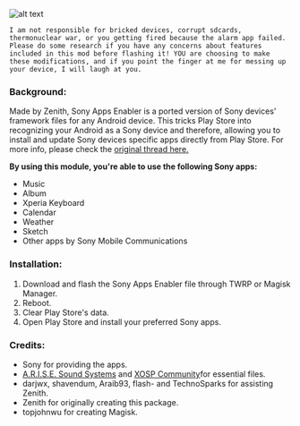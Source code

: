 ![alt text](https://img.xda-cdn.com/OLHiEbUrdw3dubfNvbsREexS_B0=/http%3A%2F%2Fi.imgur.com%2F43oeyzg.png "Sony Apps Enabler")
 
``` 
I am not responsible for bricked devices, corrupt sdcards,
thermonuclear war, or you getting fired because the alarm app failed. 
Please do some research if you have any concerns about features 
included in this mod before flashing it! YOU are choosing to make 
these modifications, and if you point the finger at me for messing up 
your device, I will laugh at you.
```

### Background:
Made by Zenith, Sony Apps Enabler is a ported version of Sony devices' framework files for any Android device. This tricks Play Store into recognizing your Android as a Sony device and therefore, allowing you to install and update Sony devices specific apps directly from Play Store. 
For more info, please check the [original thread here.](https://forum.xda-developers.com/android/software-hacking/mod-sony-apps-enabler-install-sony-apps-t3590477)

**By using this module, you're able to use the following Sony apps:**
   * Music
   * Album
   * Xperia Keyboard
   * Calendar
   * Weather
   * Sketch
   * Other apps by Sony Mobile Communications

### Installation:

1. Download and flash the Sony Apps Enabler file through TWRP or Magisk Manager.
2. Reboot.
3. Clear Play Store's data.
4. Open Play Store and install your preferred Sony apps.

### Credits:
   * Sony for providing the apps.
   * [A.R.I.S.E. Sound Systems](https://forum.xda-developers.com/android/software/r-s-e-sound-systems-auditory-research-t3379709) and  [XOSP Community](https://xosp.org/)for essential files.
   * darjwx, shavendum, Araib93, flash- and TechnoSparks for assisting Zenith.
   * Zenith for originally creating this package.
   * topjohnwu for creating Magisk.

